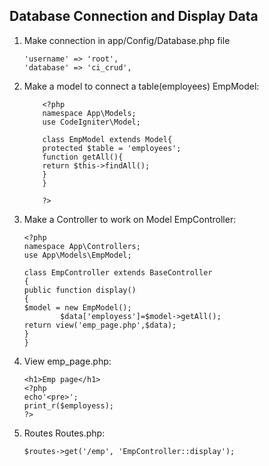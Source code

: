 ## Database Connection and Display Data

1.  Make connection in app/Config/Database.php file
        
        'username' => 'root',
        'database' => 'ci_crud',

2.  Make a model to connect a table(employees)
    EmpModel:

            <?php
            namespace App\Models;
            use CodeIgniter\Model;

            class EmpModel extends Model{
            protected $table = 'employees';
            function getAll(){
            return $this->findAll();
            }
            }

            ?>

3.  Make a Controller to work on Model
    EmpController:

        <?php
        namespace App\Controllers;
        use App\Models\EmpModel;

        class EmpController extends BaseController
        {
        public function display()
        {
        $model = new EmpModel();
                $data['employess']=$model->getAll();
        return view('emp_page.php',$data);
        }
        }

4.  View
    emp_page.php:

        <h1>Emp page</h1>
        <?php
        echo'<pre>';
        print_r($employess);
        ?>

5.  Routes
    Routes.php:
    
        $routes->get('/emp', 'EmpController::display');
